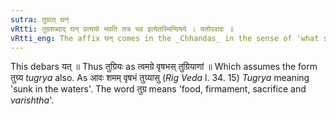 ```yaml
---
sutra: तुग्रात् घन्
vRtti: तुग्रशब्दाद् घन् प्रत्ययो भवति तत्र भव इत्येतस्मिन्विषये । यतोपवादः ॥
vRtti_eng: The affix घन् comes in the _Chhandas_ in the sense of 'what stays there,' after the word, '_tugra_.'
---
```

This debars यत् ॥ Thus तुग्रियः as त्वमग्रे वृषभस् तुग्रियाणां ॥ Which assumes the form तुग्र्य _tugrya_ also. As आवः शमम् वृषभं तुग्र्यासु  (_Rig_ _Veda_ l. 34. 15) _Tugrya_ meaning 'sunk in the waters'. The word तुग्र means 'food, firmament, sacrifice and _varishtha_'.
